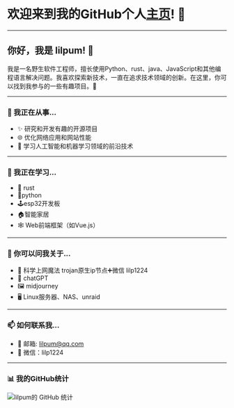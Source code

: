 # 欢迎来到我的GitHub个人[主页](https://www.lilpum.com)! 👋


---


## **你好，我是 lilpum! 🤖**

我是一名野生软件工程师，擅长使用Python、rust、java、JavaScript和其他编程语言解决问题。我喜欢探索新技术，一直在追求技术领域的创新。在这里，你可以找到我参与的一些有趣项目。🚀

---

### **🔭 我正在从事...**

- ✨ 研究和开发有趣的开源项目
- 🌐 优化网络应用和网站性能
- 🤖 学习人工智能和机器学习领域的前沿技术

---

### **🌱 我正在学习...**

- 🦀 rust
- 🐍python
- 🕹️esp32开发板
- 🏠智能家居
- 🕸️ Web前端框架（如Vue.js）

---

### **💬 你可以问我关于...**

- 🚀 科学上网魔法 trojan原生ip节点➕微信 lilp1224
- 🤖 chatGPT
- 🖼️ midjourney
- 🖥️ Linux服务器、NAS、unraid

---

### **📫 如何联系我...**

- 📧 邮箱: lilpum@qq.com
- 💬 微信：lilp1224

---

### **📊 我的GitHub统计**

![lilpum的 GitHub 统计](https://github-readme-stats.vercel.app/api?username=lilp1224&show_icons=true&theme=tokyonight)
